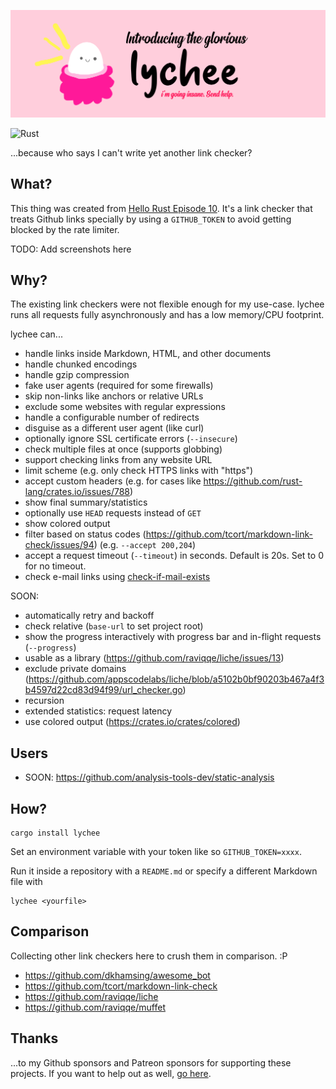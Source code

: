 ![lychee](assets/banner.png)

![Rust](https://github.com/hello-rust/lychee/workflows/Rust/badge.svg)

...because who says I can't write yet another link checker?

## What?

This thing was created from [Hello Rust Episode
10](https://hello-rust.show/10/). It's a link checker that treats Github links
specially by using a `GITHUB_TOKEN` to avoid getting blocked by the rate
limiter.

TODO: Add screenshots here

## Why?

The existing link checkers were not flexible enough for my use-case. lychee
runs all requests fully asynchronously and has a low memory/CPU footprint.

lychee can...

- handle links inside Markdown, HTML, and other documents
- handle chunked encodings
- handle gzip compression
- fake user agents (required for some firewalls)
- skip non-links like anchors or relative URLs
- exclude some websites with regular expressions
- handle a configurable number of redirects
- disguise as a different user agent (like curl)
- optionally ignore SSL certificate errors (`--insecure`)
- check multiple files at once (supports globbing)
- support checking links from any website URL
- limit scheme (e.g. only check HTTPS links with "https")
- accept custom headers (e.g. for cases like https://github.com/rust-lang/crates.io/issues/788)
- show final summary/statistics
- optionally use `HEAD` requests instead of `GET`
- show colored output
- filter based on status codes (https://github.com/tcort/markdown-link-check/issues/94)
  (e.g. `--accept 200,204`)
- accept a request timeout (`--timeout`) in seconds. Default is 20s. Set to 0 for no timeout.
- check e-mail links using [check-if-mail-exists](https://github.com/amaurymartiny/check-if-email-exists)

SOON:

- automatically retry and backoff
- check relative (`base-url` to set project root)
- show the progress interactively with progress bar and in-flight requests (`--progress`)
- usable as a library (https://github.com/raviqqe/liche/issues/13)
- exclude private domains (https://github.com/appscodelabs/liche/blob/a5102b0bf90203b467a4f3b4597d22cd83d94f99/url_checker.go)
- recursion
- extended statistics: request latency
- use colored output (https://crates.io/crates/colored)

## Users

- SOON: https://github.com/analysis-tools-dev/static-analysis

## How?

```
cargo install lychee
```

Set an environment variable with your token like so `GITHUB_TOKEN=xxxx`.

Run it inside a repository with a `README.md` or specify a different Markdown
file with

```
lychee <yourfile>
```

## Comparison

Collecting other link checkers here to crush them in comparison. :P

- https://github.com/dkhamsing/awesome_bot
- https://github.com/tcort/markdown-link-check
- https://github.com/raviqqe/liche
- https://github.com/raviqqe/muffet

## Thanks

...to my Github sponsors and Patreon sponsors for supporting these projects. If
you want to help out as well, [go here](https://github.com/sponsors/mre/).
